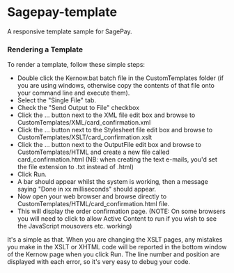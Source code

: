 Sagepay-template
================

A responsive template sample for SagePay.

### Rendering a Template

To render a template, follow these simple steps:

- Double click the Kernow.bat batch file in the CustomTemplates folder (if you are using windows, otherwise copy the contents of that file onto your command line and execute them).
- Select the "Single File" tab.
- Check the "Send Output to File" checkbox
- Click the ... button next to the XML file edit box and browse to CustomTemplates/XML/card_confirmation.xml
- Click the ... button next to the Stylesheet file edit box and browse to CustomTemplates/XSLT/card_confirmation.xslt
- Click the ... button next to the OutputFile edit box and browse to CustomTemplates/HTML and create a new file called card_confirmation.html (NB: when creating the text e-mails, you'd set the file extension to .txt instead of .html)
- Click Run.
- A bar should appear whilst the system is working, then a message saying "Done in xx milliseconds" should appear.
- Now open your web browser and browse directly to CustomTemplates/HTML/card_confirmation.html file.
- This will display the order confirmation page. (NOTE: On some browsers you will need to click to allow Active Content to run if you wish to see the JavaScript mousovers etc. working)

It's a simple as that. When you are changing the XSLT pages, any mistakes you make in the XSLT or XHTML code will be reported in the bottom window of the Kernow page when you click Run. The line number and position are displayed with each error, so it's very easy to debug your code.
